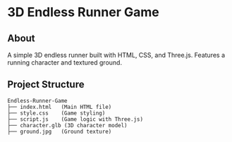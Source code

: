 # 3D Endless Runner Game

## About
A simple 3D endless runner built with HTML, CSS, and Three.js. Features a running character and textured ground.

## Project Structure
```
Endless-Runner-Game  
├── index.html   (Main HTML file)  
├── style.css    (Game styling)  
├── script.js    (Game logic with Three.js)  
├── character.glb (3D character model)  
├── ground.jpg   (Ground texture)  
```
